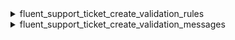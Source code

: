 <explain-block title="fluent-support/ticket_filters">

[//]: # (0)
<details class="fs-docs-collapse">

<summary class="fs-docs-title">fluent_support_ticket_create_validation_rules</summary>
<hr>
<div class="fs-docs-content">
This filter hook allows you to retrieve validation rules for ticket and modify it.

**Parameters**

- '$rules' (array) Validation rules for ticket

**Usage**

```php
add_filter('fluent_support/ticket_create_validation_rules', function ($rules) {
    // ...do something
    return $rules
}, 10, 1)
```

**Reference**

`apply_filters('fluent_support/ticket_create_validation_rules', $rules)`

This filter is located in <br>
`fluent-support/app/Http/Requests/TicketRequest.php`
</div>

</details>

[//]: # (1)
<details class="fs-docs-collapse">

<summary class="fs-docs-title">fluent_support_ticket_create_validation_messages</summary>
<hr>
<div class="fs-docs-content">
This filter hook allows you to retrieve validation messages for a ticket and modify it.

**Parameters**

- '$messages' (array) Validation messages for a ticket

**Usage**

```php
add_filter('fluent_support/ticket_create_validation_messages', function ($messages) {
    // ...do something
    return $messages
}, 10, 1)
```

**Reference**

`apply_filters('fluent_support/ticket_create_validation_messages', $messages)`

This filter is located in <br>
`fluent-support/app/Http/Requests/TicketRequest.php`
</div>

</details>

</explain-block>